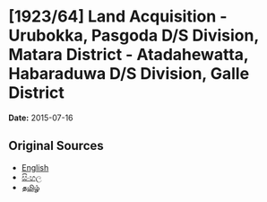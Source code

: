 # [1923/64] Land Acquisition - Urubokka, Pasgoda D/S Division, Matara District - Atadahewatta, Habaraduwa D/S Division, Galle District

**Date:** 2015-07-16

## Original Sources

- [English](https://documents.gov.lk/view/extra-gazettes/2015/7/1923-64_E.pdf)
- [සිංහල](https://documents.gov.lk/view/extra-gazettes/2015/7/1923-64_S.pdf)
- [தமிழ்](https://documents.gov.lk/view/extra-gazettes/2015/7/1923-64_T.pdf)
